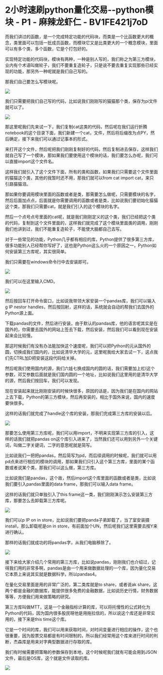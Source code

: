 # 2小时速刷python量化交易--python模块 - P1 - 麻辣龙虾仁 - BV1FE421j7oD

而我们讲过的函数，是一个完成特定功能的代码块，而类是一个比函数更大的概念，类里面可以包括一批成员函数，而模块它又是比类更大的一个概念模块，里面可以有多个类，多个函数，它是个打包好的。

实现特定功能的代码块，模块有两种，一种是别人写的，我们称之为第三方模块，业内有个术语叫做轮子，我们不要重复造轮子，只是说不要去重复实现那些已经实现的功能，那另外一种呢就是我们自己写的。

那我们自己要怎么写模块呢。

![](img/abce52c372b9d984db86f76207abc87a_1.png)

我们只需要把我们自己写的代码，比如说我们刚刚写的猫猫那个类，保存为pi文件就可以了。

![](img/abce52c372b9d984db86f76207abc87a_3.png)

那这里呢我们先来试一下，我们复制cat这类的代码，然后呢在我们运行折腾notebook的这个目录下面，我们新建一个cat，文件，然后将后缀改为点PY，然后确定，接下来我们可以通过记事本的形式。

来打开这个文件，然后呢把我们刚刚复制好的代码，然后复制进去保存，这样我们就自己写了一个模块，那如果我们要使用这个模块的话，我们要怎么办呢，我们可以直接import这个文件名。

这样我们就引入了这个文件下面，所有的类和函数，如果我们只需要这个文件里面的猫猫这个类，其他的我暂时还不用，那我们就可以from cat import cat，来只引路猫猫泪。

那如果你要调用模块里面的函数或者是类，那需要怎么做呢，只需要模块的名字，然后后面加点点，后面就是你需要调用的函数或者是类，比如说我们要初始化猫猫这个类，那我们只需要cat，就是我们引入的这个模块的名字。

然后一个点号点号里面的cat呢，就是我们刚刚定义的这个类，我们已经把这个类的代码，复制到这个文件里面的，这样我们就完成了这个模块里面类的调用，刚刚我们也讲到过，我们不能重复造轮子，不能使大脑都自己去写。

对于一些常见的功能，Python几乎都有相应的库，Python提供了很多第三方库，很多功能别人已经帮你写好了，这也是Python这么火的一个原因之一，Python如何安装第三方库呢，其实很简单。

我们只需要在windows命令行中去安装即可。

![](img/abce52c372b9d984db86f76207abc87a_5.png)

我们可以在这里输入CMD。

![](img/abce52c372b9d984db86f76207abc87a_7.png)

然后按回车打开命令窗口，比如说我带领大家安装一个pandas库，我们可以输入g IP nestor handles，然后按回射，这样的话，系统就会自动的帮我们去国外的Python源上面。

下载pandas的文件，然后进行安装，由于默认的pandas库，他的语言呢其实是在国外的，你需要去国外的网站上签去下载，然后安装，然后我们可以看到现在安装起来会比较慢。

那这时候我们有没有办法能加快这个速度呢，我们可以把Python的元从国外的圆，切换成我们国内的，比如说清华大学的元，这里呢我给大家去试一下，这点我们先CTRL加D把安装这段代码给关掉。

然后呢我们使用国内的源，我们六娃七换成国内的圆的话，我们需要加上杠I这个参数，邓艾参数后面就是我们国内圆的一个地址，比如说我们这里用的是清华大学的源，然后我们按回车，我们可以发现。

现在安装起来就比刚刚安装的时候快很多，原因的话是，因为我们是在国内的网站上去下载，Python的第三方模块，然后再安装的，相比于国外来说，国内的速度要快很多。

这样的话我们就完成了handle这个库的安装，那我们完成第三方库的安装以后。

![](img/abce52c372b9d984db86f76207abc87a_9.png)

那要怎么使用第三方库呢，我们可以用import，不明来实现第三方库的引入，这样的话我们就把pandas on这个库引入进来了，当然我们还可以用到另外一个关键词，叫做二字关键词，二字的意思呢就是简写。

比如说我们一把把pandas，然后简写为pd，而后续调用的时候呢，我们就可以用pd点来进行相应的模块的调用，那如果我们只引入这个第三方库，里面的某个函数或者说某个类，那我们可以这么做，第三方库。

比如说我们是pandas，这个故，然后import这个库里面的函数或者是类，比如说我们要引入pandas里面的data frame，那我们可以输入data frame。

这样的话我们就只单独引入了this frame这一类，我们刚刚演示怎么安装第三方库，那要怎么去卸载第三方库呢。



![](img/abce52c372b9d984db86f76207abc87a_11.png)

我们可以p IP on in store，比如说我们要把panda子弟卸载了，当了室安装摄install，那么卸载呢是on in store，有前面加个UN，然后呢我们这里需要去按Y来进行确认。

那样的话我们就成功的将pandas字，从我们电脑移除了。

![](img/abce52c372b9d984db86f76207abc87a_13.png)

接下来给大家介绍几个常用的第三方库，比如说pandas，刚刚我们也介绍过，记得我们用的非常多啊，pandas是由一个用来做数据处理的一个库，因为量化交易它本质上来说其实就是数据科学，所以pandas4。

在量化交易里面是用的非常广泛的，第二类库就是to share，或者说ak share，这两个都是金融的数据库，能提供很多免费的金融数据，比如说历史行情，财务数据等等，方便我们用来做策略的研究。

第三方库叫做MTT，这是一个金融指标计算的库，可以将托慢性的公式转化为Python的代码，因为国内很多股民呀他是用拖拉信的，所以说这个库还是非常实用的，接下来是this time这个库。

它是一个时间的库，我们可以用来获取时间，对时间变量进行相应的操作，这个也很重要，因为股票交易都是有时间限制的，所以我们经常用这个库来进行时间的判断，杰森库是用来对字典型数据进行存取的库。

我们有时候需要把策略的参数保存到本地，这个时候呢我们就有可能会用到JSON文件，最后是OS库，这个就是文件读取的库。



![](img/abce52c372b9d984db86f76207abc87a_15.png)